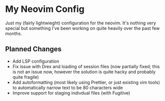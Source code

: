 # My Neovim Config

Just my (fairly lightwieght) configuration for the  neovim.
It's nothing very special but something I've been working on quite heavily 
over the past few months.


## Planned Changes
 - Add LSP configuration
 - Fix issue with Drex and loading of session files (now partially fixed;
	this is not an issue now, however the solution is quite hacky and probably
	quite fragile)
 - Add autoformatting (most likely using Prettier, or just existing vim tools)
	to automatically narrow text to be 80 characters wide
 - Improve support for staging indivdual files (with Fugitive)

